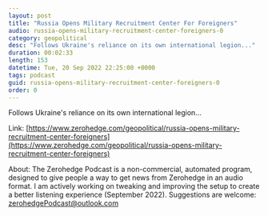 ```yaml
---
layout: post
title: "Russia Opens Military Recruitment Center For Foreigners"
audio: russia-opens-military-recruitment-center-foreigners-0
category: geopolitical
desc: "Follows Ukraine's reliance on its own international legion..."
duration: 00:02:33
length: 153
datetime: Tue, 20 Sep 2022 22:25:00 +0000
tags: podcast
guid: russia-opens-military-recruitment-center-foreigners-0
order: 0
---
```

Follows Ukraine's reliance on its own international legion...

Link: [https://www.zerohedge.com/geopolitical/russia-opens-military-recruitment-center-foreigners](https://www.zerohedge.com/geopolitical/russia-opens-military-recruitment-center-foreigners)

About: The Zerohedge Podcast is a non-commercial, automated program, designed to give people a way to get news from Zerohedge in an audio format.  I am actively working on tweaking and improving the setup to create a better listening experience (September 2022).  Suggestions are welcome: [zerohedgePodcast@outlook.com](mailto:zerohedgePodcast@outlook.com)